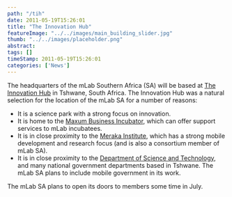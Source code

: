 ```yaml
---
path: "/tih" 
date: 2011-05-19T15:26:01 
title: "The Innovation Hub" 
featureImage: "../../images/main_building_slider.jpg"
thumb: "../../images/placeholder.png" 
abstract:  
tags: [] 
timeStamp: 2011-05-19T15:26:01 
categories: ['News'] 
---
```


<p>The headquarters of the mLab Southern Africa (SA) will be based at <a href="http://www.theinnovationhub.com/">The Innovation Hub</a> in Tshwane, South Africa. The Innovation Hub was a natural selection for the location of the mLab SA for a number of reasons:</p>
<ul>
<li>It is a science park with a strong focus on innovation.</li>
<li>It is home to the <a href="http://www.theinnovationhub.com/maxum.cfm">Maxum Business Incubator</a>, which can offer support services to mLab incubatees.</li>
<li>It is in close proximity to the <a href="http://www.csir.co.za/meraka/">Meraka Institute</a>, which has a strong mobile development and research focus (and is also a consortium member of mLab SA).</li>
<li>It is in close proximity to the <a href="http://www.dst.gov.za/">Department of Science and Technology</a>, and many national government departments based in Tshwane. The mLab SA plans to include mobile government in its work.</li>
</ul>
<p>The mLab SA plans to open its doors to members some time in July.</p>
